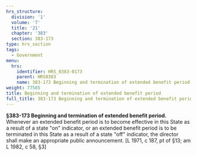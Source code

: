 ```yaml
---
hrs_structure:
  division: '1'
  volume: '7'
  title: '21'
  chapter: '383'
  section: 383-173
type: hrs_section
tags:
  - Government
menu:
  hrs:
    identifier: HRS_0383-0173
    parent: HRS0383
    name: 383-173 Beginning and termination of extended benefit period
weight: 77585
title: Beginning and termination of extended benefit period
full_title: 383-173 Beginning and termination of extended benefit period
---
```

**§383-173 Beginning and termination of extended benefit period.** Whenever an extended benefit period is to become effective in this State as a result of a state "on" indicator, or an extended benefit period is to be terminated in this State as a result of a state "off" indicator, the director shall make an appropriate public announcement. [L 1971, c 187, pt of §13; am L 1982, c 58, §3]